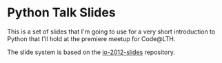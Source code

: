 # Python Talk Slides

This is a set of slides that I'm going to use for a very short introduction to Python that I'll hold at the premiere meetup for Code@LTH.

The slide system is based on the [io-2012-slides](https://code.google.com/p/io-2012-slides/) repository.

